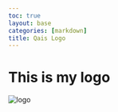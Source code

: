 ```yaml
---
toc: true
layout: base
categories: [markdown]
title: Qais Logo
---
```


# This is my logo
![logo]({{site.baseurl}}/images/qais.png)
